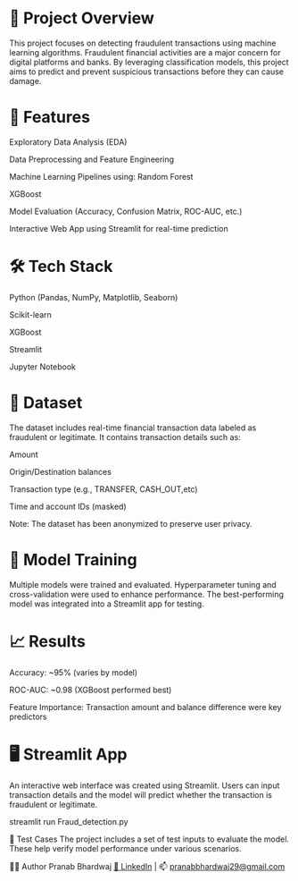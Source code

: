 # 📌 Project Overview
This project focuses on detecting fraudulent transactions using machine learning algorithms. Fraudulent financial activities are a major concern for digital platforms and banks. By leveraging classification models, this project aims to predict and prevent suspicious transactions before they can cause damage.

# 🚀 Features
Exploratory Data Analysis (EDA)

Data Preprocessing and Feature Engineering

Machine Learning Pipelines using:
Random Forest

XGBoost

Model Evaluation (Accuracy, Confusion Matrix, ROC-AUC, etc.)

Interactive Web App using Streamlit for real-time prediction

# 🛠️ Tech Stack
Python (Pandas, NumPy, Matplotlib, Seaborn)

Scikit-learn

XGBoost

Streamlit

Jupyter Notebook 

# 📂 Dataset
The dataset includes real-time financial transaction data labeled as fraudulent or legitimate. It contains transaction details such as:

Amount

Origin/Destination balances

Transaction type (e.g., TRANSFER, CASH_OUT,etc)

Time and account IDs (masked)

Note: The dataset has been anonymized to preserve user privacy.

# 🧠 Model Training
Multiple models were trained and evaluated. Hyperparameter tuning and cross-validation were used to enhance performance. The best-performing model was integrated into a Streamlit app for testing.

# 📈 Results
Accuracy: ~95% (varies by model)

ROC-AUC: ~0.98 (XGBoost performed best)

Feature Importance: Transaction amount and balance difference were key predictors

# 🖥️ Streamlit App
An interactive web interface was created using Streamlit. Users can input transaction details and the model will predict whether the transaction is fraudulent or legitimate.

streamlit run Fraud_detection.py

🧪 Test Cases
The project includes a set of test inputs to evaluate the model. These help verify model performance under various scenarios.

🙋‍♂️ Author
Pranab Bhardwaj
[🔗 LinkedIn](https://www.linkedin.com/in/pranab-bhardwaj29/) | 📫 pranabbhardwaj29@gmail.com

